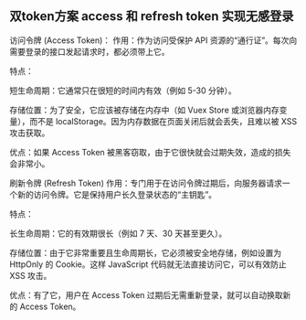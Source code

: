 ## 双token方案 access 和 refresh token 实现无感登录
访问令牌 (Access Token)：
作用：作为访问受保护 API 资源的“通行证”。每次向需要登录的接口发起请求时，都必须带上它。

特点：

短生命周期：它通常只在很短的时间内有效（例如 5-30 分钟）。

存储位置：为了安全，它应该被存储在内存中（如 Vuex Store 或浏览器内存变量），而不是 localStorage。因为内存数据在页面关闭后就会丢失，且难以被 XSS 攻击获取。

优点：如果 Access Token 被黑客窃取，由于它很快就会过期失效，造成的损失会非常小。

刷新令牌 (Refresh Token)
作用：专门用于在访问令牌过期后，向服务器请求一个新的访问令牌。它是保持用户长久登录状态的“主钥匙”。

特点：

长生命周期：它的有效期很长（例如 7 天、30 天甚至更久）。

存储位置：由于它非常重要且生命周期长，它必须被安全地存储，例如设置为 HttpOnly 的 Cookie。这样 JavaScript 代码就无法直接访问它，可以有效防止 XSS 攻击。

优点：有了它，用户在 Access Token 过期后无需重新登录，就可以自动换取新的 Access Token。